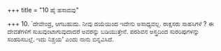 +++
title = "10 ಹೈ ಹಸಾದವು"

+++
10. `ದೇವೇಂದ್ರ, ಆಗಬಹುದು. ನೀವು ದಯೆಯಿಂದ ಇದೇನು ಅಸಾಧ್ಯವಲ್ಲ.  ರಾಕ್ಷಸರು ಸಾಹಸಿಗಳೆ ? ಈ ದೇವತೆಗಳಿಗೆ ಸುಖವುಂಟಾಗುವುದಾದರೆ ಅವರನ್ನು ಬಡಿಯುತ್ತೇನೆ. ಪರಶಿವನ ಅಸ್ತ್ರದಿಂದ ಸುರರಿಪುಗಳನ್ನು ಸಂಹರಿಸಬಲ್ಲೆ. ಇದು ನಿಶ್ಚಯ' ಎಂದು ನಾನು ಬಿನ್ನವಿಸಿದೆ.